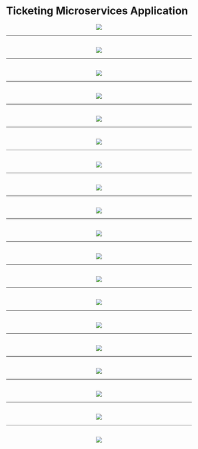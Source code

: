# Ticketing Microservices Application

<div align="center">
    <img src="https://github.com/isurukumanayake/ticketing/assets/137193960/4853b4d7-23c5-43c4-8bfa-331fa7fa89e2" >
    <br/><hr><br/>
    <img src="https://github.com/isurukumanayake/ticketing/assets/137193960/265039ae-1c76-4ede-8781-1d112044d459" >
    <br/><hr><br/>
    <img src="https://github.com/isurukumanayake/ticketing/assets/137193960/588988bc-6ccf-47cb-96c3-435a8d4d5bdc" >
    <br/><hr><br/>
    <img src="https://github.com/isurukumanayake/ticketing/assets/137193960/40daa3b3-20ff-4256-8f6c-0dd6afbd3da8" >
    <br/><hr><br/>
    <img src="https://github.com/isurukumanayake/ticketing/assets/137193960/b0a6f954-24b1-4091-a8c9-f9d715af4040" >
    <br/><hr><br/>
    <img src="https://github.com/isurukumanayake/ticketing/assets/137193960/52a7a159-4be4-45d2-97c3-88300251ff40" >
    <br/><hr><br/>
    <img src="https://github.com/isurukumanayake/ticketing/assets/137193960/8114d4d5-d226-468e-b951-2376a4fecc07" >
    <br/><hr><br/>
    <img src="https://github.com/isurukumanayake/ticketing/assets/137193960/8c26c5a6-f85c-47c3-9c72-0de7728c8b6b" >
    <br/><hr><br/>
    <img src="https://github.com/isurukumanayake/ticketing/assets/137193960/058544d9-410b-45c6-a223-7f42dfa1e693" >
    <br/><hr><br/>
    <img src="https://github.com/isurukumanayake/ticketing/assets/137193960/1b6dfbfe-cc33-4a8e-9daa-167a1a2e7add" >
    <br/><hr><br/>
    <img src="https://github.com/isurukumanayake/ticketing/assets/137193960/006b994c-b07d-45a4-92db-5a59a9f192fe" >
    <br/><hr><br/>
    <img src="https://github.com/isurukumanayake/ticketing/assets/137193960/d0a82503-4de1-400e-af6c-1f2c6369b2e5" >
    <br/><hr><br/>
    <img src="https://github.com/isurukumanayake/ticketing/assets/137193960/7363892d-8fa0-4a75-84b2-19fd4f069e09" >
    <br/><hr><br/>
    <img src="https://github.com/isurukumanayake/ticketing/assets/137193960/7abf1860-cad8-440c-a643-96094cd5333e" >
    <br/><hr><br/>
    <img src="https://github.com/isurukumanayake/ticketing/assets/137193960/7f4d3ef8-db4e-4c02-85c8-ccb59b8976de" >
    <br/><hr><br/>
    <img src="https://github.com/isurukumanayake/ticketing/assets/137193960/206a2ee8-b869-474d-9d61-898bfc3a7e96" >
    <br/><hr><br/>
    <img src="https://github.com/isurukumanayake/ticketing/assets/137193960/7a3bf98b-bf17-4dde-8db0-d826d7955085" >
    <br/><hr><br/>
    <img src="https://github.com/isurukumanayake/ticketing/assets/137193960/5bbc2907-9000-4a24-a0f7-0fb2098f9c5c" >
    <br/><hr><br/>
    <img src="https://github.com/isurukumanayake/ticketing/assets/137193960/2e67d624-6a8a-484f-b0e2-ffb4fc3f536b" >
    <br/>
</div>
